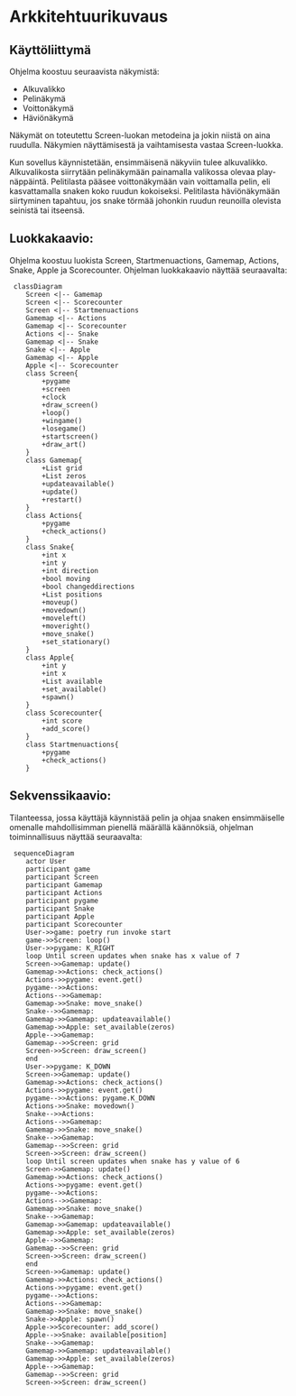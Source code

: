 # Arkkitehtuurikuvaus

## Käyttöliittymä

Ohjelma koostuu seuraavista näkymistä:

- Alkuvalikko
- Pelinäkymä
- Voittonäkymä
- Häviönäkymä

Näkymät on toteutettu Screen-luokan metodeina ja jokin niistä on aina ruudulla. Näkymien näyttämisestä ja vaihtamisesta vastaa Screen-luokka.

Kun sovellus käynnistetään, ensimmäisenä näkyviin tulee alkuvalikko. Alkuvalikosta siirrytään pelinäkymään painamalla valikossa olevaa play-näppäintä. Pelitilasta pääsee voittonäkymään vain voittamalla pelin, eli kasvattamalla snaken koko ruudun kokoiseksi. Pelitilasta häviönäkymään siirtyminen tapahtuu, jos snake törmää johonkin ruudun reunoilla olevista seinistä tai itseensä.


## Luokkakaavio:

Ohjelma koostuu luokista Screen, Startmenuactions, Gamemap, Actions, Snake, Apple ja Scorecounter. Ohjelman luokkakaavio näyttää seuraavalta:

```mermaid
 classDiagram
	Screen <|-- Gamemap
	Screen <|-- Scorecounter
	Screen <|-- Startmenuactions
	Gamemap <|-- Actions
	Gamemap <|-- Scorecounter
	Actions <|-- Snake
	Gamemap <|-- Snake
	Snake <|-- Apple
	Gamemap <|-- Apple
	Apple <|-- Scorecounter
	class Screen{
		+pygame
		+screen
		+clock
		+draw_screen()
		+loop()
		+wingame()
		+losegame()
		+startscreen()
		+draw_art()
	}
	class Gamemap{
		+List grid
		+List zeros
		+updateavailable()
		+update()
		+restart()
	}
	class Actions{
		+pygame
		+check_actions()
	}
	class Snake{
		+int x
		+int y
		+int direction
		+bool moving
		+bool changeddirections
		+List positions
		+moveup()
		+movedown()
		+moveleft()
		+moveright()
		+move_snake()
		+set_stationary()
	}
	class Apple{
		+int y
		+int x
		+List available
		+set_available()
		+spawn()
	}
	class Scorecounter{
		+int score
		+add_score()
	}
	class Startmenuactions{
		+pygame
		+check_actions()
	}

```


## Sekvenssikaavio:

Tilanteessa, jossa käyttäjä käynnistää pelin ja ohjaa snaken ensimmäiselle omenalle mahdollisimman pienellä määrällä käännöksiä, ohjelman toiminnallisuus näyttää seuraavalta:

```mermaid
 sequenceDiagram
	actor User
	participant game
	participant Screen
	participant Gamemap
	participant Actions
	participant pygame
	participant Snake
	participant Apple
	participant Scorecounter
	User->>game: poetry run invoke start
	game->>Screen: loop()
	User->>pygame: K_RIGHT
	loop Until screen updates when snake has x value of 7
	Screen->>Gamemap: update()
	Gamemap->>Actions: check_actions()
	Actions->>pygame: event.get()
	pygame-->>Actions: 
	Actions-->>Gamemap: 
	Gamemap->>Snake: move_snake()
	Snake-->>Gamemap: 
	Gamemap->>Gamemap: updateavailable()
	Gamemap->>Apple: set_available(zeros)
	Apple-->>Gamemap: 
	Gamemap-->>Screen: grid
	Screen->>Screen: draw_screen()
	end
	User->>pygame: K_DOWN
	Screen->>Gamemap: update()
	Gamemap->>Actions: check_actions()
	Actions->>pygame: event.get()
	pygame-->>Actions: pygame.K_DOWN
	Actions->>Snake: movedown()
	Snake-->>Actions: 
	Actions-->>Gamemap: 
	Gamemap->>Snake: move_snake()
	Snake-->>Gamemap: 
	Gamemap-->>Screen: grid
	Screen->>Screen: draw_screen()
	loop Until screen updates when snake has y value of 6
	Screen->>Gamemap: update()
	Gamemap->>Actions: check_actions()
	Actions->>pygame: event.get()
	pygame-->>Actions: 
	Actions-->>Gamemap: 
	Gamemap->>Snake: move_snake()
	Snake-->>Gamemap: 
	Gamemap->>Gamemap: updateavailable()
	Gamemap->>Apple: set_available(zeros)
	Apple-->>Gamemap: 
	Gamemap-->>Screen: grid
	Screen->>Screen: draw_screen()
	end
	Screen->>Gamemap: update()
	Gamemap->>Actions: check_actions()
	Actions->>pygame: event.get()
	pygame-->>Actions: 
	Actions-->>Gamemap: 
	Gamemap->>Snake: move_snake()
	Snake->>Apple: spawn()
	Apple->>Scorecounter: add_score()
	Apple-->>Snake: available[position]
	Snake-->>Gamemap: 
	Gamemap->>Gamemap: updateavailable()
	Gamemap->>Apple: set_available(zeros)
	Apple-->>Gamemap: 
	Gamemap-->>Screen: grid
	Screen->>Screen: draw_screen()

```
